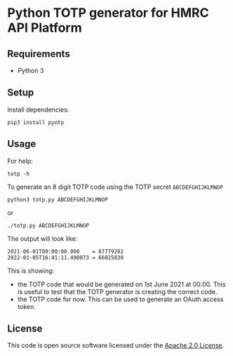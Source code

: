 # Python TOTP generator for HMRC API Platform

## Requirements

* Python 3

## Setup

Install dependencies:
```
pip3 install pyotp
```

## Usage

For help:
```
totp -h
```

To generate an 8 digit TOTP code using the TOTP secret `ABCDEFGHIJKLMNOP`
```
python3 totp.py ABCDEFGHIJKLMNOP
```
or
```
./totp.py ABCDEFGHIJKLMNOP
```
The output will look like:
```
2021-06-01T00:00:00.000    = 87779282
2022-01-05T16:41:11.490073 = 66025830
```
This is showing:
* the TOTP code that would be generated on 1st June 2021 at 00:00. This is useful to test that the TOTP generator is creating the correct code.
* the TOTP code for now. This can be used to generate an OAuth access token.

## License

This code is open source software licensed under the [Apache 2.0 License]("http://www.apache.org/licenses/LICENSE-2.0.html").
